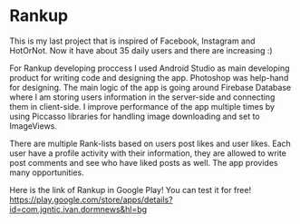 # Rankup
This is my last project that is inspired of Facebook, Instagram and HotOrNot.
Now it have about 35 daily users and there are increasing :)

For Rankup developing proccess I used Android Studio as main developing product for writing code and designing the app.
Photoshop was help-hand for designing.
The main logic of the app is going around Firebase Database where I am storing users information in the server-side and connecting
them in client-side.
I improve performance of the app multiple times by using Piccasso libraries for handling image downloading and set to ImageViews.

There are multiple Rank-lists based on users post likes and user likes. Each user have a profile activity with their information, 
they are allowed to write post comments and see who have liked posts as well. The app provides many opportunities.

Here is the link of Rankup in Google Play! You can test it for free!
https://play.google.com/store/apps/details?id=com.jgntic.ivan.dormnews&hl=bg

